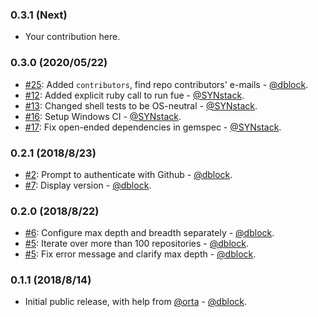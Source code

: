 ### 0.3.1 (Next)

* Your contribution here.

### 0.3.0 (2020/05/22)

* [#25](https://github.com/dblock/fue/pull/25): Added `contributors`, find repo contributors' e-mails - [@dblock](https://github.com/dblock).
* [#12](https://github.com/dblock/fue/issues/12): Added explicit ruby call to run fue - [@SYNstack](https://github.com/SYNstack).
* [#13](https://github.com/dblock/fue/issues/13): Changed shell tests to be OS-neutral - [@SYNstack](https://github.com/SYNstack).
* [#16](https://github.com/dblock/fue/issues/16): Setup Windows CI - [@SYNstack](https://github.com/synstack).
* [#17](https://github.com/dblock/fue/issues/19): Fix open-ended dependencies in gemspec - [@SYNstack](https://github.com/synstack).

### 0.2.1 (2018/8/23)

* [#2](https://github.com/dblock/fue/issues/2): Prompt to authenticate with Github - [@dblock](https://github.com/dblock).
* [#7](https://github.com/dblock/fue/issues/7): Display version - [@dblock](https://github.com/dblock).

### 0.2.0 (2018/8/22)

* [#6](https://github.com/dblock/fue/issues/6): Configure max depth and breadth separately - [@dblock](https://github.com/dblock).
* [#5](https://github.com/dblock/fue/issues/5): Iterate over more than 100 repositories - [@dblock](https://github.com/dblock).
* [#5](https://github.com/dblock/fue/issues/5): Fix error message and clarify max depth - [@dblock](https://github.com/dblock).

### 0.1.1 (2018/8/14)

* Initial public release, with help from [@orta](https://github.com/orta) - [@dblock](https://github.com/dblock).
